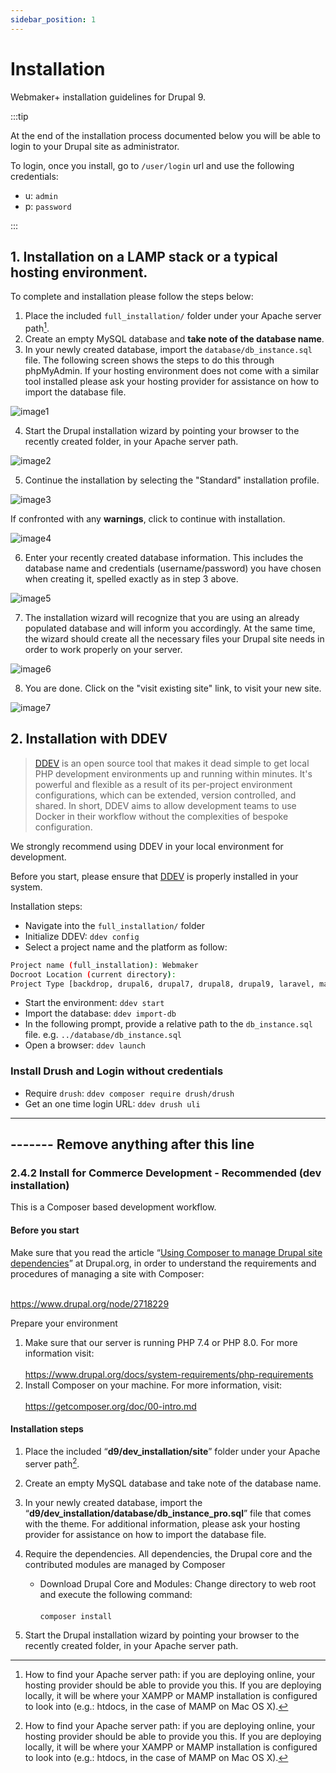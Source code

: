 ```yaml
---
sidebar_position: 1
---
```


# Installation

Webmaker+ installation guidelines for Drupal 9. 

:::tip

At the end of the installation process documented below you will be able to login to your Drupal site as administrator. 

To login, once you install, go to `/user/login` url and use the following credentials:
* u: `admin`
* p: `password`

:::

## 1. Installation on a LAMP stack or a typical hosting environment.
To complete and installation please follow the steps below:

1. Place the included `full_installation/` folder under your Apache server path[^1].
2. Create an empty MySQL database and **take note of the database name**.
3. In your newly created database, import the `database/db_instance.sql` file. The following screen shows the steps to do this through phpMyAdmin. If your hosting environment does not come with a similar tool installed please ask your hosting provider for assistance on how to import the database file.

![image1](../img/2.1_image1.jpg)

4. Start the Drupal installation wizard by pointing your browser to the recently created folder, in your Apache server path.

![image2](../img/2.1_image2.jpg)

5. Continue the installation by selecting the "Standard" installation profile.

![image3](../img/2.1_image3.jpg)

If confronted with any **warnings**, click to continue with installation.

![image4](../img/2.1_image4.png)

6. Enter your recently created database information. This includes the database name and credentials (username/password) you have chosen when creating it, spelled exactly as in step 3 above.

![image5](../img/2.1_image5.jpg)

7. The installation wizard will recognize that you are using an already populated database and will inform you accordingly. At the same time, the wizard should create all the necessary files your Drupal site needs in order to work properly on your server.

![image6](../img/2.1_image6.jpg)

8. You are done. Click on the "visit existing site" link, to visit your new site.

![image7](../img/2.1_image7.jpg)


## 2. Installation with DDEV
> [DDEV](https://ddev.readthedocs.io/) is an open source tool that makes it dead simple to get local PHP development environments up and running within minutes. It's powerful and flexible as a result of its per-project environment configurations, which can be extended, version controlled, and shared. In short, DDEV aims to allow development teams to use Docker in their workflow without the complexities of bespoke configuration.

We strongly recommend using DDEV in your local environment for development. 

Before you start, please ensure that [DDEV](https://ddev.readthedocs.io/en/latest/users/install/) is properly installed in your system. 

Installation steps:
* Navigate into the `full_installation/` folder
* Initialize DDEV: `ddev config`
* Select a project name and the platform as follow:

```bash
Project name (full_installation): Webmaker
Docroot Location (current directory):
Project Type [backdrop, drupal6, drupal7, drupal8, drupal9, laravel, magento, magento2, php, shopware6, typo3, wordpress] (drupal9):
```
* Start the environment: `ddev start`
* Import the database: `ddev import-db`
* In the following prompt, provide a relative path to the `db_instance.sql` file. e.g. `../database/db_instance.sql`
* Open a browser: `ddev launch` 

### Install Drush and Login without credentials
* Require `drush`: `ddev composer require drush/drush`
* Get an one time login URL: `ddev drush uli` 



--------------------------------------------
------- Remove anything after this line
--------------------------------------------

### 2.4.2 Install for Commerce Development - Recommended (dev installation)

This is a Composer based development workflow.

#### Before you start

Make sure that you read the article “[Using Composer to manage Drupal site dependencies](https://www.drupal.org/node/2718229)” at Drupal.org, in order to understand the requirements and procedures of managing a site with Composer:<br></br>

https://www.drupal.org/node/2718229

Prepare your environment

1. Make sure that our server is running PHP 7.4 or PHP 8.0. For more information visit:<br></br> 
https://www.drupal.org/docs/system-requirements/php-requirements
2. Install Composer on your machine. For more information, visit:<br></br> 
https://getcomposer.org/doc/00-intro.md

#### Installation steps


1. Place the included “**d9/dev_installation/site**” folder under your Apache server path[^1].
2. Create an empty MySQL database and take note of the database name.
3. In your newly created database, import the “**d9/dev_installation/database/db_instance_pro.sql**” file that comes with the theme. For additional information, please ask your hosting provider for assistance on how to import the database file.
4. Require the dependencies. All dependencies, the Drupal core and the contributed modules are managed by Composer

    - Download Drupal Core and Modules:
            Change directory to web root and execute the following command:<br></br>
            ``composer install``

5. Start the Drupal installation wizard by pointing your browser to the recently created folder, in your Apache server path.

[^1]: How to find your Apache server path: if you are deploying online, your hosting provider should be able to provide you this. If you are deploying locally, it will be where your XAMPP or MAMP installation is configured to look into (e.g.: htdocs, in the case of MAMP on Mac OS X).
